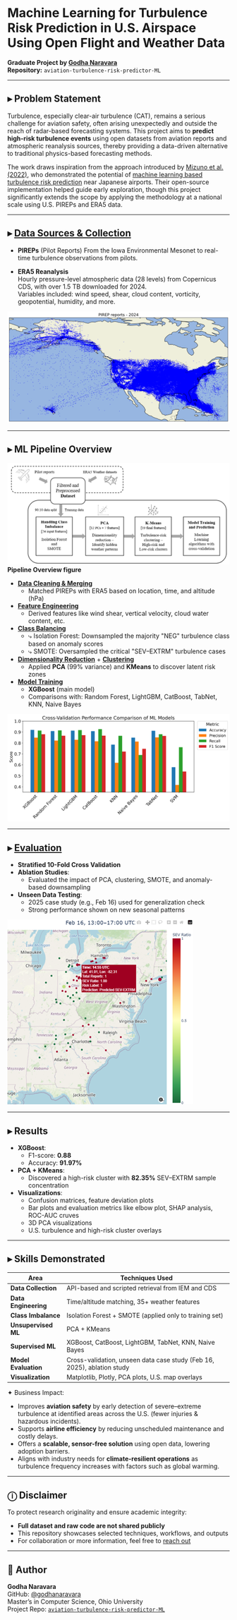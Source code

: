 # Machine Learning for Turbulence Risk Prediction in U.S. Airspace Using Open Flight and Weather Data

**Graduate Project by [Godha Naravara](https://github.com/godhanaravara)**  
**Repository:** `aviation-turbulence-risk-predictor-ML`

---

## ▸ Problem Statement

Turbulence, especially clear-air turbulence (CAT), remains a serious challenge for aviation safety, often arising unexpectedly and outside the reach of radar-based forecasting systems. This project aims to **predict high-risk turbulence events** using open datasets from aviation reports and atmospheric reanalysis sources, thereby providing a data-driven alternative to traditional physics-based forecasting methods.

The work draws inspiration from the approach introduced by [Mizuno et al. (2022)](https://journalofbigdata.springeropen.com/articles/10.1186/s40537-022-00584-5), who demonstrated the potential of [machine learning based turbulence risk prediction](https://github.com/smzn/Turbulence) near Japanese airports. Their open-source implementation helped guide early exploration, though this project significantly extends the scope by applying the methodology at a national scale using U.S. PIREPs and ERA5 data.

---

## ▸ [Data Sources & Collection](https://github.com/godhanaravara/aviation-turbulence-risk-predictor-ML/blob/main/01-Data-collection/01-data-sources-and-acquisition.ipynb)

- **PIREPs** (Pilot Reports)
  From the Iowa Environmental Mesonet to real-time turbulence observations from pilots.

- **ERA5 Reanalysis**  
  Hourly pressure-level atmospheric data (28 levels) from Copernicus CDS, with over 1.5 TB downloaded for 2024.  
  Variables included: wind speed, shear, cloud content, vorticity, geopotential, humidity, and more.

![PIREPs Map](01-Data-collection/assets/1.%20PIREP_Reports_2024_Map.png)

---

## ▸ ML Pipeline Overview

![PIREPs Map](02-Preprocessing-and-Feature-engineering/images/pipeline-overview.png)
**Pipeline Overview figure**

- [**Data Cleaning & Merging**](https://github.com/godhanaravara/aviation-turbulence-risk-predictor-ML/blob/main/02-Preprocessing-and-Feature-engineering/02-pirep-cleaning-and-matching.ipynb)
  - Matched PIREPs with ERA5 based on location, time, and altitude (hPa)
- [**Feature Engineering**](https://github.com/godhanaravara/aviation-turbulence-risk-predictor-ML/blob/main/02-Preprocessing-and-Feature-engineering/03-feature-engineering.ipynb)
  - Derived features like wind shear, vertical velocity, cloud water content, etc.
- [**Class Balancing**](https://github.com/godhanaravara/aviation-turbulence-risk-predictor-ML/blob/main/03-Class-balancing/04-class-balancing.ipynb)
  - ⤷ Isolation Forest: Downsampled the majority "NEG" turbulence class based on anomaly scores  
  -  ⤷ SMOTE: Oversampled the critical "SEV–EXTRM" turbulence cases
- [**Dimensionality Reduction**](https://github.com/godhanaravara/aviation-turbulence-risk-predictor-ML/blob/main/04-Unsupervised-learning/05-pca-analysis.ipynb) + [**Clustering**](https://github.com/godhanaravara/aviation-turbulence-risk-predictor-ML/blob/main/04-Unsupervised-learning/06-kmeans-clustering.ipynb)
  - Applied **PCA** (99% variance) and **KMeans** to discover latent risk zones
- [**Model Training**](https://github.com/godhanaravara/aviation-turbulence-risk-predictor-ML/blob/main/05-Modeling/07-model-results-comparison.ipynb)
  - **XGBoost** (main model)
  - Comparisons with: Random Forest, LightGBM, CatBoost, TabNet, KNN, Naive Bayes

![comparison_output_report](05-Modeling/images/comparison_output_report.png)

---

## ▸ [Evaluation](https://github.com/godhanaravara/aviation-turbulence-risk-predictor-ML/blob/main/06-Analysis/deep-dive-analysis.ipynb)

- **Stratified 10-Fold Cross Validation**
- **Ablation Studies**:
  - Evaluated the impact of PCA, clustering, SMOTE, and anomaly-based downsampling
- **Unseen Data Testing**:
  - 2025 case study (e.g., Feb 16) used for generalization check
  - Strong performance shown on new seasonal patterns

![feb_16_map_view](06-Analysis/images/feb_16_map_view.png)

---

## ▸ Results

- **XGBoost**:
  - F1-score: **0.88**
  - Accuracy: **91.97%**
- **PCA + KMeans**:
  - Discovered a high-risk cluster with **82.35%** SEV–EXTRM sample concentration
- **Visualizations**:
  - Confusion matrices, feature deviation plots
  - Bar plots and evaluation metrics like elbow plot, SHAP analysis, ROC-AUC cruves
  - 3D PCA visualizations
  - U.S. turbulence and high-risk cluster overlays

---

## ▸ Skills Demonstrated

| Area | Techniques Used |
|------|------------------|
| **Data Collection** | API-based and scripted retrieval from IEM and CDS |
| **Data Engineering** | Time/altitude matching, 35+ weather features |
| **Class Imbalance** | Isolation Forest + SMOTE (applied only to training set) |
| **Unsupervised ML** | PCA + KMeans |
| **Supervised ML** | XGBoost, CatBoost, LightGBM, TabNet, KNN, Naive Bayes |
| **Model Evaluation** | Cross-validation, unseen data case study (Feb 16, 2025), ablation study |
| **Visualization** | Matplotlib, Plotly, PCA plots, U.S. map overlays |

✦ Business Impact: 
- Improves **aviation safety** by early detection of severe–extreme turbulence at identified areas across the U.S. (fewer injuries & hazardous incidents).
- Supports **airline efficiency** by reducing unscheduled maintenance and costly delays.
- Offers a **scalable, sensor-free solution** using open data, lowering adoption barriers.
- Aligns with industry needs for **climate-resilient operations** as turbulence frequency increases with factors such as global warming.
---

## ⓘ Disclaimer

To protect research originality and ensure academic integrity:
- **Full dataset and raw code are not shared publicly**
- This repository showcases selected techniques, workflows, and outputs
- For collaboration or more information, feel free to [reach out](mailto:godhanaravara@outlook.com)

---

## 📎 Author

**Godha Naravara**  
GitHub: [@godhanaravara](https://github.com/godhanaravara)  
Master’s in Computer Science, Ohio University  
Project Repo: [`aviation-turbulence-risk-predictor-ML`](https://github.com/godhanaravara/aviation-turbulence-risk-predictor-ML)
